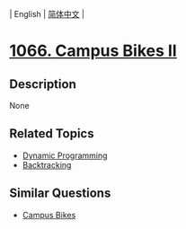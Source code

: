 
| English | [简体中文](README.md) |
# [1066. Campus Bikes II](https://leetcode-cn.com/problems/campus-bikes-ii/)
## Description
None
## Related Topics
- [Dynamic Programming](https://leetcode-cn.com/tag/dynamic-programming)
- [Backtracking](https://leetcode-cn.com/tag/backtracking)
## Similar Questions
- [Campus Bikes](../campus-bikes/README_EN.md)
